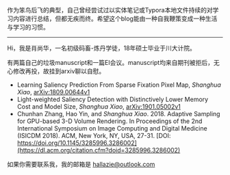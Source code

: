 <!-- > 面对着充满信息和星斗的夜，我第一次向这个世界的动人的冷漠敞开了心扉。我体验到这个世界如此像我，如此友爱，我觉得我过去曾经是幸福的，我现在仍然是幸福的。为了把一切都做得完善，为了使我感到不那么孤独，我还希望处决我的那一天有很多人来观看，希望他们对我报以仇恨的喊叫声。  -->

作为笨鸟后飞的典型，自己曾经尝试过以实体笔记或Typora本地文件持续的对学习内容进行总结，但都无疾而终。希望这个blog能由一种自我鞭策变成一种生活与学习的习惯。

---

Hi，我是肖尚华，一名初级码畜-炼丹学徒，18年硕士毕业于川大计院。

有两篇自己的垃圾manuscript和一篇EI会议。manuscript均来自期刊被拒后，无心修改再投，故挂到arxiv聊以自慰。

* Learning Saliency Prediction From Sparse Fixation Pixel Map, *Shanghua Xiao*, [arXiv:1809.00644v1](https://arxiv.org/abs/1809.00644)
* Light-weighted Saliency Detection with Distinctively Lower Memory Cost and Model Size, *Shanghua Xiao*, [arXiv:1901.05002v1](https://arxiv.org/abs/1901.05002)
* Chunhan Zhang, Hao Yin, and *Shanghua Xiao*. 2018. Adaptive Sampling for GPU-based 3-D Volume Rendering. In Proceedings of the 2nd International Symposium on Image Computing and Digital Medicine (ISICDM 2018). ACM, New York, NY, USA, 27-31. [DOI: https://doi.org/10.1145/3285996.3286002](https://dl.acm.org/citation.cfm?doid=3285996.3286002)

如果你需要联系我，我的邮箱是 hallazie@outlook.com